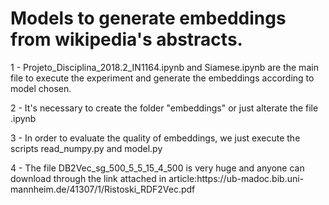 # Models to generate embeddings from wikipedia's abstracts.
<p>1 - Projeto_Disciplina_2018.2_IN1164.ipynb and Siamese.ipynb are the main file to execute the experiment and generate the embeddings according to model chosen.</p>
<p>2 - It's necessary to create the folder "embeddings" or just alterate the file .ipynb</p>
<p>3 - In order to evaluate the quality of embeddings, we just execute the scripts read_numpy.py and model.py</p>
<p>4 - The file DB2Vec_sg_500_5_5_15_4_500 is very huge and anyone can download through the link attached  in article:https://ub-madoc.bib.uni-mannheim.de/41307/1/Ristoski_RDF2Vec.pdf <p>

